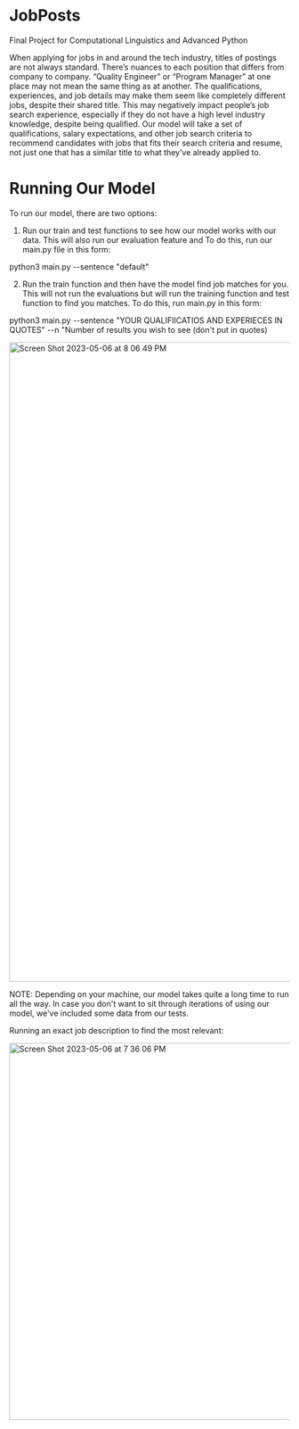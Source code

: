# JobPosts
Final Project for Computational Linguistics and Advanced Python


When applying for jobs in and around the tech industry, titles of postings are not always standard. There’s nuances to each position that differs from company to company. “Quality Engineer” or “Program Manager” at one place may not mean the same thing as at another. The qualifications, experiences, and job details may make them seem like completely different jobs, despite their shared title. This may negatively impact people’s job search experience, especially if they do not have a high level industry knowledge, despite being qualified. Our model will take a set of qualifications, salary expectations, and other job search criteria to recommend candidates with jobs that fits their search criteria and resume, not just one that has a similar title to what they’ve already applied to.

# Running Our Model

To run our model, there are two options: 

1. Run our train and test functions to see how our model works with our data. This will also run our evaluation feature and To do this, run our main.py file in this form:

python3 main.py --sentence "default"

2. Run the train function and then have the model find job matches for you. This will not run the evaluations but will run the training function and test function to find you matches. To do this, run main.py in this form:

python3 main.py --sentence "YOUR QUALIFIICATIOS AND EXPERIECES IN QUOTES" --n "Number of results you wish to see (don't put in quotes)

<img width="1146" alt="Screen Shot 2023-05-06 at 8 06 49 PM" src="https://user-images.githubusercontent.com/91433035/236651231-f0261b11-2e64-438b-95b6-715f92121878.png">

NOTE: Depending on your machine, our model takes quite a long time to run all the way. In case you don't want to sit through iterations of using our model, we've included some data from our tests.

Running an exact job description to find the most relevant:

<img width="676" alt="Screen Shot 2023-05-06 at 7 36 06 PM" src="https://user-images.githubusercontent.com/91433035/236650492-034b84b9-c22b-4095-9343-329341a2258e.png">


